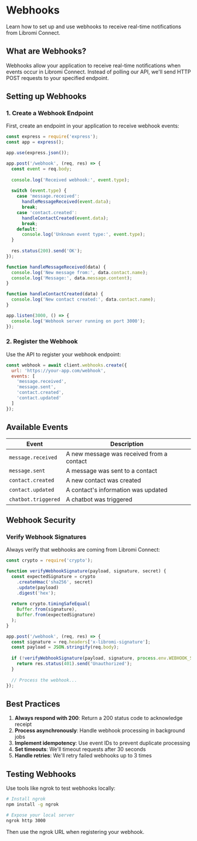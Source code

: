 # Webhooks

Learn how to set up and use webhooks to receive real-time notifications from Libromi Connect.

## What are Webhooks?

Webhooks allow your application to receive real-time notifications when events occur in Libromi Connect. Instead of polling our API, we'll send HTTP POST requests to your specified endpoint.

## Setting up Webhooks

### 1. Create a Webhook Endpoint

First, create an endpoint in your application to receive webhook events:

```js title="webhook-handler.js"
const express = require('express');
const app = express();

app.use(express.json());

app.post('/webhook', (req, res) => {
  const event = req.body;
  
  console.log('Received webhook:', event.type);
  
  switch (event.type) {
    case 'message.received':
      handleMessageReceived(event.data);
      break;
    case 'contact.created':
      handleContactCreated(event.data);
      break;
    default:
      console.log('Unknown event type:', event.type);
  }
  
  res.status(200).send('OK');
});

function handleMessageReceived(data) {
  console.log('New message from:', data.contact.name);
  console.log('Message:', data.message.content);
}

function handleContactCreated(data) {
  console.log('New contact created:', data.contact.name);
}

app.listen(3000, () => {
  console.log('Webhook server running on port 3000');
});
```

### 2. Register the Webhook

Use the API to register your webhook endpoint:

```js
const webhook = await client.webhooks.create({
  url: 'https://your-app.com/webhook',
  events: [
    'message.received',
    'message.sent',
    'contact.created',
    'contact.updated'
  ]
});
```

## Available Events

| Event | Description |
|-------|-------------|
| `message.received` | A new message was received from a contact |
| `message.sent` | A message was sent to a contact |
| `contact.created` | A new contact was created |
| `contact.updated` | A contact's information was updated |
| `chatbot.triggered` | A chatbot was triggered |

## Webhook Security

### Verify Webhook Signatures

Always verify that webhooks are coming from Libromi Connect:

```js
const crypto = require('crypto');

function verifyWebhookSignature(payload, signature, secret) {
  const expectedSignature = crypto
    .createHmac('sha256', secret)
    .update(payload)
    .digest('hex');
    
  return crypto.timingSafeEqual(
    Buffer.from(signature),
    Buffer.from(expectedSignature)
  );
}

app.post('/webhook', (req, res) => {
  const signature = req.headers['x-libromi-signature'];
  const payload = JSON.stringify(req.body);
  
  if (!verifyWebhookSignature(payload, signature, process.env.WEBHOOK_SECRET)) {
    return res.status(401).send('Unauthorized');
  }
  
  // Process the webhook...
});
```

## Best Practices

1. **Always respond with 200**: Return a 200 status code to acknowledge receipt
2. **Process asynchronously**: Handle webhook processing in background jobs
3. **Implement idempotency**: Use event IDs to prevent duplicate processing
4. **Set timeouts**: We'll timeout requests after 30 seconds
5. **Handle retries**: We'll retry failed webhooks up to 3 times

## Testing Webhooks

Use tools like ngrok to test webhooks locally:

```bash
# Install ngrok
npm install -g ngrok

# Expose your local server
ngrok http 3000
```

Then use the ngrok URL when registering your webhook.